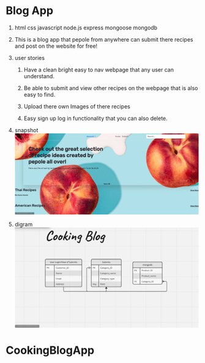 # Blog App 


1. html css javascript node.js express mongoose mongodb 



2. This is a blog app that pepole from anywhere can submit there recipes and post on the website for free!



3. user stories

    1. Have a clean bright easy to nav webpage that any user can understand.

    2. Be able to submit and view other recipes on the webpage that is also easy to find.

    3. Upload there own Images of there recipes

    4. Easy sign up log in functionality that you can also delete.


4. snapshot ![website](./public/img/project-two-snapshot%201.jpeg)


5. digram ![diagram](./public/img/Diagram%201.jpeg)
# CookingBlogApp
